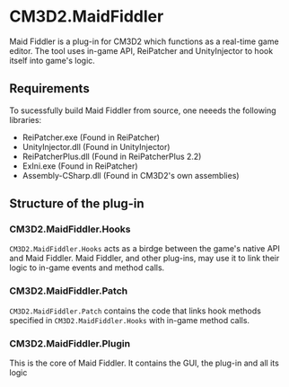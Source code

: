 # CM3D2.MaidFiddler
Maid Fiddler is a plug-in for CM3D2 which functions as a real-time game editor.
The tool uses in-game API, ReiPatcher and UnityInjector to hook itself into game's logic.

## Requirements
To sucessfully build Maid Fiddler from source, one neeeds the following libraries:
* ReiPatcher.exe  (Found in ReiPatcher)
* UnityInjector.dll (Found in UnityInjector)
* ReiPatcherPlus.dll  (Found in ReiPatcherPlus 2.2)
* ExIni.exe (Found in ReiPatcher)
* Assembly-CSharp.dll (Found in CM3D2's own assemblies)

## Structure of the plug-in
### CM3D2.MaidFiddler.Hooks
`CM3D2.MaidFiddler.Hooks` acts as a birdge between the game's native API and Maid Fiddler. Maid Fiddler, and other plug-ins,
may use it to link their logic to in-game events and method calls.

### CM3D2.MaidFiddler.Patch
`CM3D2.MaidFiddler.Patch` contains the code that links hook methods specified in `CM3D2.MaidFiddler.Hooks` with in-game method calls.

### CM3D2.MaidFiddler.Plugin
This is the core of Maid Fiddler. It contains the GUI, the plug-in and all its logic
